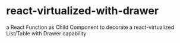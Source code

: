 # react-virtualized-with-drawer
a React Function as Child Component to decorate a react-virtualized List/Table with Drawer capability

